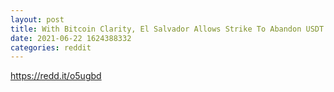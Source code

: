 ```yaml
--- 
layout: post 
title: With Bitcoin Clarity, El Salvador Allows Strike To Abandon USDT 
date: 2021-06-22 1624388332 
categories: reddit 
--- 
```

https://redd.it/o5ugbd